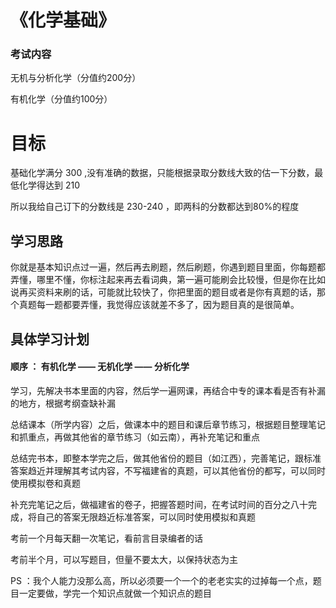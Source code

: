 # 《化学基础》

### 考试内容

  无机与分析化学（分值约200分）
  
  有机化学（分值约100分）
  
# 目标

  基础化学满分 300 ,没有准确的数据，只能根据录取分数线大致的估一下分数，最低化学得达到 210
  
  所以我给自己订下的分数线是 230-240 ，即两科的分数都达到80%的程度
  
## 学习思路

  你就是基本知识点过一遍，然后再去刷题，然后刷题，你遇到题目里面，你每题都弄懂，哪里不懂，你标注起来再去看词典，第一遍可能刷会比较慢，但是你在比如说再买资料来刷的话，可能就比较快了，你把里面的题目或者是你有真题的话，那个真题每一题都要弄懂，我觉得应该就差不多了，因为题目真的是很简单。
  
## 具体学习计划

#### 顺序 ： 有机化学 —— 无机化学 —— 分析化学

  学习，先解决书本里面的内容，然后学一遍网课，再结合中专的课本看是否有补漏的地方，根据考纲查缺补漏

  总结课本（所学内容）之后，做课本中的题目和课后章节练习，根据题目整理笔记和抓重点，再做其他省的章节练习（如云南），再补充笔记和重点

  总结完书本，即整本学完之后，做其他省份的题目（如江西），完善笔记，跟标准答案趋近并理解其考试内容，不写福建省的真题，可以其他省份的都写，可以同时使用模拟卷和真题

  补充完笔记之后，做福建省的卷子，把握答题时间，在考试时间的百分之八十完成，将自己的答案无限趋近标准答案，可以同时使用模拟和真题

  考前一个月每天翻一次笔记，看前言目录编者的话

  考前半个月，可以写题目，但量不要太大，以保持状态为主
  
  PS ：我个人能力没那么高，所以必须要一个一个的老老实实的过掉每一个点，题目一定要做，学完一个知识点就做一个知识点的题目

